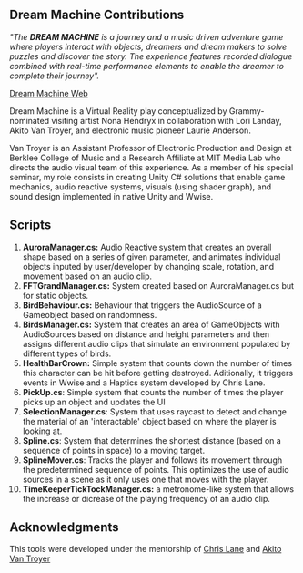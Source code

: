 ## Dream Machine Contributions

_"The **DREAM MACHINE** is a journey and a music driven adventure game where players interact with objects, dreamers and dream makers to solve puzzles and discover the story. The experience features recorded dialogue combined with real-time performance elements to enable the dreamer to complete their journey"._

[Dream Machine Web](https://www.dreammachine.live/)



Dream Machine is a Virtual Reality play conceptualized by Grammy-nominated visiting artist Nona Hendryx in collaboration with Lori Landay, Akito Van Troyer, and electronic music pioneer Laurie Anderson. 

Van Troyer is an Assistant Professor of Electronic Production and Design at Berklee College of Music and a Research Affiliate at MIT Media Lab who directs the audio visual team of this experience. As a member of his special seminar, my role consists in creating Unity C# solutions that enable game mechanics, audio reactive systems, visuals (using shader graph), and sound design implemented in native Unity and Wwise.



## Scripts

1. **AuroraManager.cs:** Audio Reactive system that creates an overall shape based on a series of given parameter, and animates individual objects inputed by user/developer by changing scale, rotation, and movement based on an audio clip.
2. **FFTGrandManager.cs:** System created based on AuroraManager.cs but for static objects.
3. **BirdBehaviour.cs:** Behaviour that triggers the AudioSource of a Gameobject based on randomness.
4. **BirdsManager.cs:** System that creates an area of GameObjects with AudioSources based on distance and height parameters and then assigns different audio clips that simulate an environment populated by different types of birds.
5. **HealthBarCrown:** Simple system that counts down the number of times this character can be hit before getting destroyed. Aditionally, it triggers events in Wwise and a Haptics system developed by Chris Lane. 
6. **PickUp.cs**: Simple system that counts the number of times the player picks up an object and updates the UI
7. **SelectionManager.cs**: System that uses raycast to detect and change the material of an 'interactable' object based on where the player is looking at.
8. **Spline.cs**: System that determines the shortest distance (based on a sequence of points in space) to a moving target. 
9. **SplineMover.cs**: Tracks the player and follows its movement through the predetermined sequence of points. This optimizes the use of audio sources in a scene as it only uses one that moves with the player.
10. **TimeKeeperTickTockManager.cs:** a metronome-like system that allows the increase or dicrease of the playing frequency of an audio clip.  



## Acknowledgments 
This tools were developed under the mentorship of [Chris Lane](https://chris-lane.com/) and [Akito Van Troyer](https://vantroyer.com/)